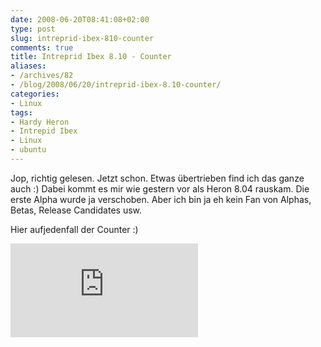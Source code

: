 ```yaml
---
date: 2008-06-20T08:41:08+02:00
type: post
slug: intreprid-ibex-810-counter
comments: true
title: Intreprid Ibex 8.10 - Counter
aliases:
- /archives/82
- /blog/2008/06/20/intreprid-ibex-8.10-counter/
categories:
- Linux
tags:
- Hardy Heron
- Intrepid Ibex
- Linux
- ubuntu
---
```


Jop, richtig gelesen. Jetzt schon. Etwas übertrieben find ich das ganze
auch :) Dabei kommt es mir wie gestern vor als Heron 8.04 rauskam. Die
erste Alpha wurde ja verschoben. Aber ich bin ja eh kein Fan von Alphas,
Betas, Release Candidates usw.

Hier aufjedenfall der Counter :)

![](http://www.the-pc-board.com/intrepidcounter2/index.php)
